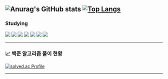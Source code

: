
![Anurag's GitHub stats](https://github-readme-stats.vercel.app/api?username=Kangjunseok09&show_icons=true&theme=catppuccin_mocha)
[![Top Langs](https://github-readme-stats.vercel.app/api/top-langs/?username=Kangjunseok09&langs=3)](https://github.com/anuraghazra/github-readme-stats)
---

### Studying

<div>
  <img src="https://img.shields.io/badge/Java-007396?style=flat&logo=java&logoColor=white"/>
  <img src="https://img.shields.io/badge/C-00599C?style=flat&logo=c&logoColor=white"/>
  <img src="https://img.shields.io/badge/Python-3776AB?style=flat&logo=python&logoColor=white"/>
  
  <img src="https://img.shields.io/badge/HTML-E34F26?style=flat&logo=html5&logoColor=white"/>
  <img src="https://img.shields.io/badge/CSS-1572B6?style=flat&logo=css3&logoColor=white"/>
  <img src="https://img.shields.io/badge/JavaScript-F7DF1E?style=flat&logo=javascript&logoColor=black"/>
  <img src="https://img.shields.io/badge/MySQL-4479A1?style=flat&logo=mysql&logoColor=white"/>
</div>

---

### 📈 백준 알고리즘 풀이 현황

[![solved.ac Profile](http://mazassumnida.wtf/api/v2/generate_badge?boj=henseol)](https://solved.ac/henseol)

---

